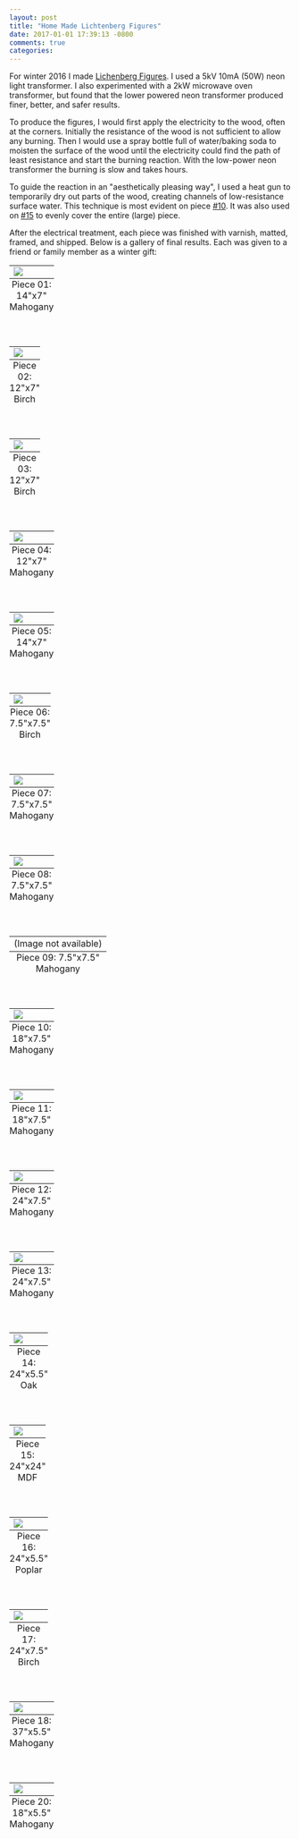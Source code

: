 ```yaml
---
layout: post
title: "Home Made Lichtenberg Figures"
date: 2017-01-01 17:39:13 -0800
comments: true
categories: 
---
```


For winter 2016 I made
[Lichenberg Figures](https://en.wikipedia.org/wiki/Lichtenberg_figure).
I used a 5kV 10mA (50W) neon light transformer. I also experimented with
a 2kW microwave oven transformer, but found that the lower powered neon
transformer produced finer, better, and safer results.

To produce the figures, I would first apply the electricity to the wood, often
at the corners. Initially the resistance of the wood is not sufficient to allow
any burning. Then I would use a spray bottle full of water/baking soda to
moisten the surface of the wood until the electricity could find the path of
least resistance and start the burning reaction. With the low-power neon
transformer the burning is slow and takes hours.

To guide the reaction in an "aesthetically pleasing way", I used a heat gun to
temporarily dry out parts of the wood, creating channels of low-resistance
surface water. This technique is most evident on piece [#10](#10). It was also
used on [#15](#15) to evenly cover the entire (large) piece.

After the electrical treatment, each piece was finished with varnish, matted,
framed, and shipped. Below is a gallery of final results. Each was given to a
friend or family member as a winter gift:

<a name="01"></a>
<table><caption align="bottom">Piece 01: 14"x7" Mahogany   </caption><tr><td><a href="/uploads/lichtenberg2016/01.jpg"><img src="/uploads/lichtenberg2016/01.jpg"/></a></td></tr></table><br>
<a name="02"></a>
<table><caption align="bottom">Piece 02: 12"x7" Birch      </caption><tr><td><a href="/uploads/lichtenberg2016/02.jpg"><img src="/uploads/lichtenberg2016/02.jpg"/></a></td></tr></table><br>
<a name="03"></a>
<table><caption align="bottom">Piece 03: 12"x7" Birch      </caption><tr><td><a href="/uploads/lichtenberg2016/03.jpg"><img src="/uploads/lichtenberg2016/03.jpg"/></a></td></tr></table><br>
<a name="04"></a>
<table><caption align="bottom">Piece 04: 12"x7" Mahogany   </caption><tr><td><a href="/uploads/lichtenberg2016/04.jpg"><img src="/uploads/lichtenberg2016/04.jpg"/></a></td></tr></table><br>
<a name="05"></a>
<table><caption align="bottom">Piece 05: 14"x7" Mahogany   </caption><tr><td><a href="/uploads/lichtenberg2016/05.jpg"><img src="/uploads/lichtenberg2016/05.jpg"/></a></td></tr></table><br>
<a name="06"></a>
<table><caption align="bottom">Piece 06: 7.5"x7.5" Birch   </caption><tr><td><a href="/uploads/lichtenberg2016/06.jpg"><img src="/uploads/lichtenberg2016/06.jpg"/></a></td></tr></table><br>
<a name="07"></a>
<table><caption align="bottom">Piece 07: 7.5"x7.5" Mahogany</caption><tr><td><a href="/uploads/lichtenberg2016/07.jpg"><img src="/uploads/lichtenberg2016/07.jpg"/></a></td></tr></table><br>
<a name="08"></a>
<table><caption align="bottom">Piece 08: 7.5"x7.5" Mahogany</caption><tr><td><a href="/uploads/lichtenberg2016/08.jpg"><img src="/uploads/lichtenberg2016/08.jpg"/></a></td></tr></table><br>
<a name="09"></a>
<table><caption align="bottom">Piece 09: 7.5"x7.5" Mahogany</caption><tr><td>(Image not available)                                                                     </td></tr></table><br>
<a name="10"></a>
<table><caption align="bottom">Piece 10: 18"x7.5" Mahogany </caption><tr><td><a href="/uploads/lichtenberg2016/10.jpg"><img src="/uploads/lichtenberg2016/10.jpg"/></a></td></tr></table><br>
<a name="11"></a>
<table><caption align="bottom">Piece 11: 18"x7.5" Mahogany </caption><tr><td><a href="/uploads/lichtenberg2016/11.jpg"><img src="/uploads/lichtenberg2016/11.jpg"/></a></td></tr></table><br>
<a name="12"></a>
<table><caption align="bottom">Piece 12: 24"x7.5" Mahogany </caption><tr><td><a href="/uploads/lichtenberg2016/12.jpg"><img src="/uploads/lichtenberg2016/12.jpg"/></a></td></tr></table><br>
<a name="13"></a>
<table><caption align="bottom">Piece 13: 24"x7.5" Mahogany </caption><tr><td><a href="/uploads/lichtenberg2016/13.jpg"><img src="/uploads/lichtenberg2016/13.jpg"/></a></td></tr></table><br>
<a name="14"></a>
<table><caption align="bottom">Piece 14: 24"x5.5" Oak      </caption><tr><td><a href="/uploads/lichtenberg2016/14.jpg"><img src="/uploads/lichtenberg2016/14.jpg"/></a></td></tr></table><br>
<a name="15"></a>
<table><caption align="bottom">Piece 15: 24"x24" MDF       </caption><tr><td><a href="/uploads/lichtenberg2016/15.jpg"><img src="/uploads/lichtenberg2016/15.jpg"/></a></td></tr></table><br>
<a name="16"></a>
<table><caption align="bottom">Piece 16: 24"x5.5" Poplar   </caption><tr><td><a href="/uploads/lichtenberg2016/16.jpg"><img src="/uploads/lichtenberg2016/16.jpg"/></a></td></tr></table><br>
<a name="17"></a>
<table><caption align="bottom">Piece 17: 24"x7.5" Birch    </caption><tr><td><a href="/uploads/lichtenberg2016/17.jpg"><img src="/uploads/lichtenberg2016/17.jpg"/></a></td></tr></table><br>
<a name="18"></a>
<table><caption align="bottom">Piece 18: 37"x5.5" Mahogany </caption><tr><td><a href="/uploads/lichtenberg2016/18.jpg"><img src="/uploads/lichtenberg2016/18.jpg"/></a></td></tr></table><br>
<a name="20"></a>
<table><caption align="bottom">Piece 20: 18"x5.5" Mahogany </caption><tr><td><a href="/uploads/lichtenberg2016/20.jpg"><img src="/uploads/lichtenberg2016/20.jpg"/></a></td></tr></table><br>
